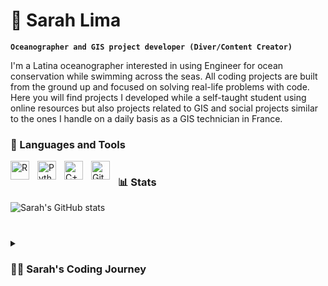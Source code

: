 # 🤿 Sarah Lima

**`Oceanographer and GIS project developer (Diver/Content Creator)`**

I'm a Latina oceanographer interested in using Engineer for ocean conservation while swimming across the seas. All coding projects are built from the ground up and focused on solving real-life problems with code. Here you will find projects I developed while a self-taught student using online resources but also projects related to GIS and social projects similar to the ones I handle on a daily basis as a GIS technician in France.

 
### 🧰 Languages and Tools

<img align="left" alt="R" width="30px" style="padding-right:10px;" src="https://cdn.jsdelivr.net/gh/devicons/devicon/icons/r/r-original.svg" />
<img align="left" alt="Python" width="30px" style="padding-right:10px;" src="https://cdn.jsdelivr.net/gh/devicons/devicon/icons/python/python-plain.svg" />
<img align="left" alt="C++" width="30px" style="padding-right:10px;" src="https://cdn.jsdelivr.net/gh/devicons/devicon/icons/cplusplus/cplusplus-line.svg" />
<img align="left" alt="GitHub" width="30px" style="padding-right:10px;" src="https://cdn.jsdelivr.net/gh/devicons/devicon/icons/github/github-original.svg" />

#

### 📊 Stats

![Sarah's GitHub stats](https://github-readme-stats.vercel.app/api?username=sarahamlima&show_icons=true&theme=gruvbox)

<!-- ![GitHub Streak](https://streak-stats.demolab.com?user=SarahAMLima&theme=gruvbox&border_radius=4.5) -->

#

<details>
 <summary><h3>👨‍💻 Sarah's Coding Journey</h3></summary>
   I started my coding journey as a curious oceanography student with a passion for learning everything I could about ocean conservation - recycling, conservation zones, and technologies. It all started with a C++ course and MATLAB where I learned to create models for ocean distribution of salinity and ocean circulation. All the while, I was teaching myself ArcGIS and QGIS with a dream of mapping the Brazilian coast, but soon I understood that the advance of programming languages and AI would change the way we work bringing enormous possibilities for ocean conservation. Now, I spend my days learning as much as I can about Machine Learning and Data Analysis with the objective of becoming the best Environmental Data Scientist I can be, and potentially working with great organizations such as the European Spatial Agency and NASA in the near future. 

